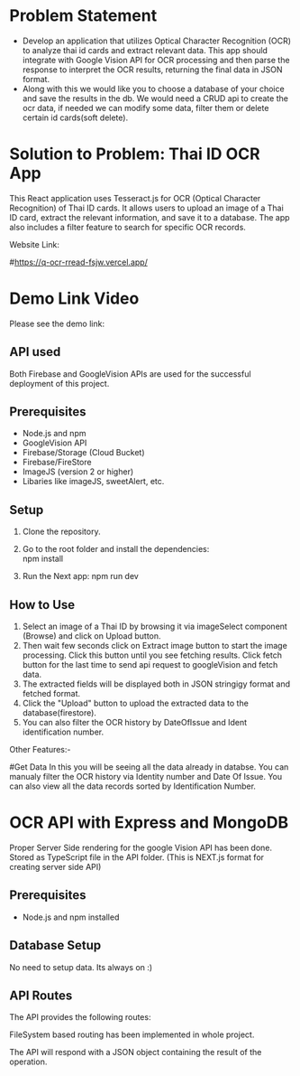 # Problem Statement

- Develop an application that utilizes Optical Character Recognition (OCR) to analyze thai id cards and extract relevant data. This app should integrate with Google Vision API for OCR processing and then parse the response to interpret the OCR results, returning the final data in JSON format.
- Along with this we would like you to choose a database of your choice and save the results in the db. We would need a CRUD api to create the ocr data, if needed we can modify some data, filter them or delete certain id cards(soft delete).


# Solution to Problem: Thai ID OCR App

This React application uses Tesseract.js for OCR (Optical Character Recognition) of Thai ID cards. It allows users to upload an image of a Thai ID card, extract the relevant information, and save it to a database. The app also includes a filter feature to search for specific OCR records.

Website Link:

#https://q-ocr-rread-fsjw.vercel.app/

# Demo Link Video
 Please see the demo link:
 

## API used

Both Firebase and GoogleVision APIs are used for the successful deployment of this project.

## Prerequisites

- Node.js and npm
- GoogleVision API
- Firebase/Storage (Cloud Bucket)
- Firebase/FireStore
- ImageJS (version 2 or higher)
- Libaries like imageJS, sweetAlert, etc.

## Setup

1. Clone the repository.
   
2. Go to the root folder and install the dependencies:   
npm install

3. Run the Next app: 
npm run dev


## How to Use

1. Select an image of a Thai ID by browsing it via imageSelect component (Browse) and click on Upload button.
2. Then wait few seconds click on Extract image button to start the image processing. Click this button until you see fetching results. Click fetch button for the last time to send api request to googleVision and fetch data.
3. The extracted fields will be displayed both in JSON stringigy format and fetched format.
4. Click the "Upload" button to upload the extracted data to the database(firestore).
6. You can also filter the OCR history by DateOfIssue and Ident identification number.

Other Features:-

#Get Data 
In this you will be seeing all the data already in databse. You can manualy filter the OCR history via Identity number and Date Of Issue.
You can also view all the data records sorted by Identification Number.


# OCR API with Express and MongoDB

Proper Server Side rendering for the google Vision API has been done. Stored as TypeScript file in the API folder.
(This is NEXT.js format for creating server side API)

## Prerequisites

- Node.js and npm installed


## Database Setup

No need to setup data.
Its always on :)

## API Routes

The API provides the following routes:

FileSystem based routing has been implemented in whole project.

The API will respond with a JSON object containing the result of the operation. 

